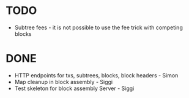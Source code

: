 # TODO
- Subtree fees - it is not possible to use the fee trick with competing blocks

# DONE
- HTTP endpoints for txs, subtrees, blocks, block headers - Simon
- Map cleanup in block assembly - Siggi
- Test skeleton for block assembly Server - Siggi
